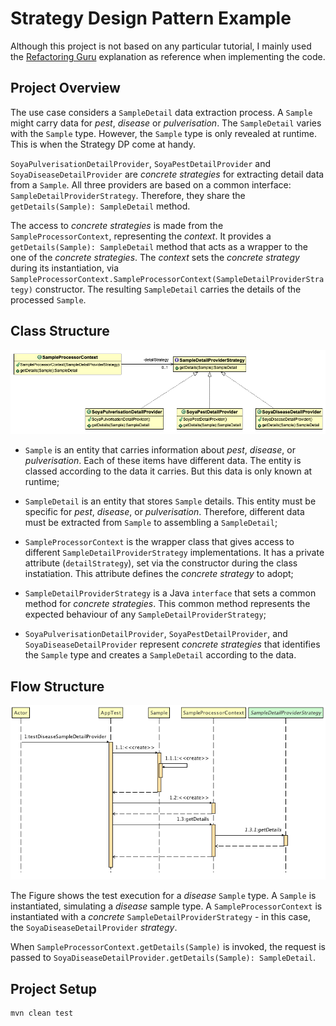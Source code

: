 # Strategy Design Pattern Example
Although this project is not based on any particular tutorial, I mainly used the [Refactoring Guru](https://refactoring.guru/design-patterns/strategy/) explanation as reference when implementing the code.

## Project Overview
The use case considers a `SampleDetail` data extraction process. A `Sample` might carry data for _pest_, _disease_ or _pulverisation_. The `SampleDetail` varies with the `Sample` type. However, the `Sample` type is only revealed at runtime. This is when the Strategy DP come at handy.

`SoyaPulverisationDetailProvider`, `SoyaPestDetailProvider` and `SoyaDiseaseDetailProvider` are _concrete strategies_ for extracting detail data from a `Sample`. All three providers are based on a common interface: `SampleDetailProviderStrategy`. Therefore, they share the `getDetails(Sample): SampleDetail` method. 

The access to _concrete strategies_ is made from the `SampleProcessorContext`, representing the _context_. It provides a `getDetails(Sample): SampleDetail` method that acts as a wrapper to the one of the _concrete strategies_. The _context_ sets the _concrete strategy_ during its instantiation, via `SampleProcessorContext.SampleProcessorContext(SampleDetailProviderStrategy)` constructor. The resulting `SampleDetail` carries the details of the processed `Sample`.

## Class Structure

<img src="./pics/ClassDiagram.png" />

* `Sample` is an entity that carries information about _pest_, _disease_, or _pulverisation_. Each of these items have different data. The entity is classed according to the data it carries. But this data is only known at runtime;

* `SampleDetail` is an entity that stores `Sample` details. This entity must be specific for _pest_, _disease_, or _pulverisation_. Therefore, different data must be extracted from `Sample` to assembling a `SampleDetail`;

* `SampleProcessorContext` is the wrapper class that gives access to different `SampleDetailProviderStrategy` implementations. It has a private attribute (`detailStrategy`), set via the constructor during the class instatiation. This attribute defines the _concrete strategy_ to adopt; 

* `SampleDetailProviderStrategy` is a Java `interface` that sets a common method for _concrete strategies_. This common method represents the expected behaviour of any `SampleDetailProviderStrategy`;

* `SoyaPulverisationDetailProvider`, `SoyaPestDetailProvider`, and `SoyaDiseaseDetailProvider` represent _concrete strategies_ that identifies the `Sample` type and creates a `SampleDetail` according to the data.

## Flow Structure

<img src="./pics/SequenceDiagram.png" />

The Figure shows the test execution for a _disease_ `Sample` type. A `Sample` is instantiated, simulating a _disease_ sample type. A `SampleProcessorContext` is instantiated with a _concrete_ `SampleDetailProviderStrategy` - in this case, the `SoyaDiseaseDetailProvider` _strategy_. 

When `SampleProcessorContext.getDetails(Sample)` is invoked, the request is passed to `SoyaDiseaseDetailProvider.getDetails(Sample): SampleDetail`. 

## Project Setup
```
mvn clean test
```
